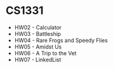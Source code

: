 # CS1331
 
- HW02 - Calculator
- HW03 - Battleship
- HW04 - Rare Frogs and Speedy Flies
- HW05 - Amidst Us
- HW06 - A Trip to the Vet
- HW07 - LinkedList

